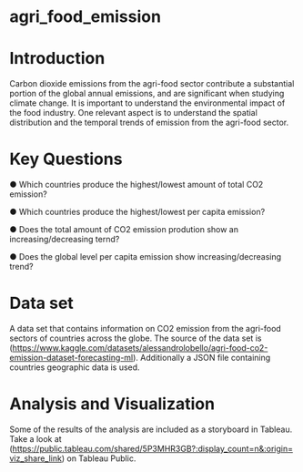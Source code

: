 # agri_food_emission

# Introduction

Carbon dioxide emissions from the agri-food sector contribute a substantial portion of the global annual emissions, and are significant when studying climate change. It is important to understand the environmental impact of the food industry. One relevant aspect is to understand the spatial distribution and the temporal trends of emission from the agri-food sector. 

# Key Questions 

● Which countries produce the highest/lowest amount of total CO2 emission?

● Which countries produce the highest/lowest per capita emission?

● Does the total amount of CO2 emission prodution show an increasing/decreasing ternd?

● Does the global level per capita emission show increasing/decreasing trend?

# Data set

A data set that contains information on CO2 emission from the agri-food sectors of countries across the globe. The source of the data set is 
(https://www.kaggle.com/datasets/alessandrolobello/agri-food-co2-emission-dataset-forecasting-ml).
Additionally a JSON file containing countries geographic data is used. 

# Analysis and Visualization
Some of the results of the analysis are included as a storyboard in Tableau. Take a look at (https://public.tableau.com/shared/5P3MHR3GB?:display_count=n&:origin=viz_share_link) on Tableau Public.
